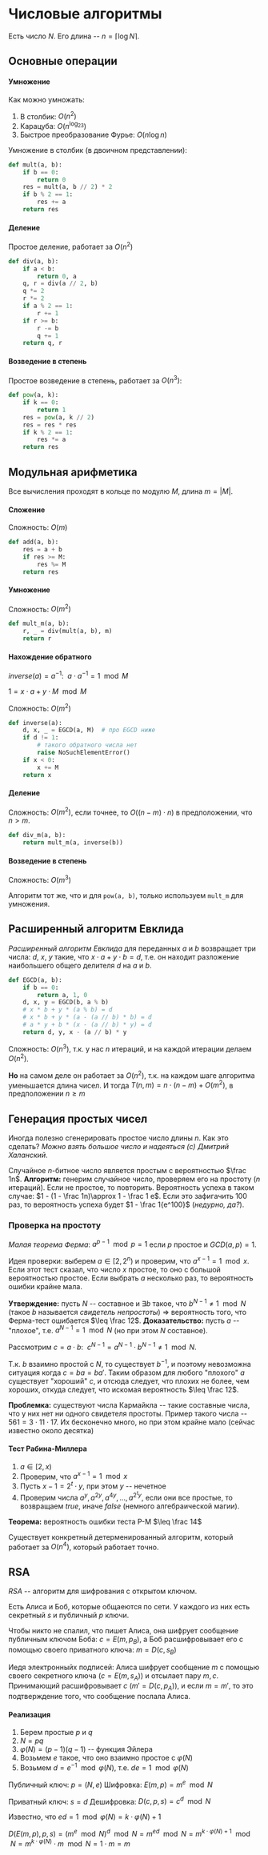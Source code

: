 # Числовые алгоритмы

Есть число $N$. Его длина -- $n = \lceil \log N \rceil$.

## Основные операции

#### Умножение

Как можно умножать:
1. В столбик: $O(n^2)$
2. Карацуба: $O(n^{\log_23})$
3. Быстрое преобразование Фурье: $O(n\log n)$

Умножение в столбик (в двоичном представлении):
```python
def mult(a, b):
    if b == 0:
        return 0
    res = mult(a, b // 2) * 2
    if b % 2 == 1:
        res += a
    return res
```

#### Деление

Простое деление, работает за $O(n^2)$

```python
def div(a, b):
    if a < b:
        return 0, a
    q, r = div(a // 2, b)
    q *= 2
    r *= 2
    if a % 2 == 1:
        r += 1
    if r >= b:
        r -= b
        q += 1
    return q, r
```

#### Возведение в степень

Простое возведение в степень, работает за $O(n^3)$:

```python
def pow(a, k):
    if k == 0:
        return 1
    res = pow(a, k // 2)
    res = res * res
    if k % 2 == 1:
        res *= a
    return res
```

## Модульная арифметика

Все вычисления проходят в кольце по модулю $M$, длина $m = |M|$.

#### Сложение

Сложность: $O(m)$

```python
def add(a, b):
    res = a + b
    if res >= M:
        res %= M
    return res
```

#### Умножение

Сложность: $O(m^2)$

```python
def mult_m(a, b):
    r, _ = div(mult(a, b), m)
    return r
```

#### Нахождение обратного

$inverse(a) = a^{-1}:\ \ a \cdot a^{-1} = 1 \mod M$

$1 = x \cdot a + y\cdot M \mod M$

Сложность: $O(m^2)$

```python
def inverse(a):
    d, x, _ = EGCD(a, M)  # про EGCD ниже
    if d != 1:
        # такого обратного числа нет
        raise NoSuchElementError()
    if x < 0:
        x += M
    return x
```

#### Деление

Сложность: $O(m^2)$, если точнее, то $O((n - m) \cdot n)$ в предположении, что $n > m$.

```python
def div_m(a, b):
    return mult_m(a, inverse(b))
```

#### Возведение в степень

Сложность: $O(m^3)$

Алгоритм тот же, что и для `pow(a, b)`, только используем `mult_m` для умножения.

## Расширенный алгоритм Евклида

*Расширенный алгоритм Евклида* для переданных $a$ и $b$ возвращает три числа: $d$, $x$, $y$ такие, что $x\cdot a + y\cdot b = d$, т.е. он находит разложение наибольшего общего делителя $d$ на $a$ и $b$.

```python
def EGCD(a, b):
    if b == 0:
        return a, 1, 0
    d, x, y = EGCD(b, a % b)
    # x * b + y * (a % b) = d
    # x * b + y * (a - (a // b) * b) = d
    # a * y + b * (x - (a // b) * y) = d
    return d, y, x - (a // b) * y
```

Сложность: $O(n^3)$, т.к. у нас $n$ итераций, и на каждой итерации делаем $O(n^2)$.

**Но** на самом деле он работает за $O(n^2)$, т.к. на каждом шаге алгоритма уменьшается длина чисел. И тогда $T(n, m) = n \cdot (n - m) + O(m^2)$, в предположении $n \geq m$

## Генерация простых чисел

Иногда полезно сгенерировать простое число длины $n$. Как это сделать? <i>Можно взять большое число и надеяться (с) Дмитрий Халанский</i>.

Случайное $n$-битное число является простым с вероятностью $\frac 1n$.
**Алгоритм:** генерим случайное число, проверяем его на простоту ($n$ итераций). Если не простое, то повторить. Вероятность успеха в таком случае: $1 - (1 - \frac 1n)\approx 1 - \frac 1 e$. Если это зафигачить 100 раз, то вероятность успеха будет $1 - \frac 1{e^100}$ (<i>недурно, да?</i>).

### Проверка на простоту

*Малая теорема Ферма*: $a^{p-1}\mod p = 1$ если $p$ простое и $GCD(a, p) = 1$.

Идея проверки: выберем $a \in [2, 2^n)$ и проверим, что $a^{x-1} = 1\mod x$. Если этот тест сказал, что число $x$ простое, то оно с большой вероятностью простое. Если выбрать $a$ несколько раз, то вероятность ошибки крайне мала.

**Утверждение:** пусть $N$ -- составное и $\exists b$ такое, что $b^{N - 1} \neq 1 \mod N$ (такое $b$ называется <i>свидетель непростоты</i>) $\Rightarrow$ вероятность того, что Ферма-тест ошибается $\leq \frac 12$.
**Доказательство:** пусть $a$ -- "плохое", т.е. $a^{N - 1} = 1 \mod N$ (но при этом $N$ составное).

Рассмотрим $c = a \cdot b:\ \ c^{N-1} = a^{N-1}\cdot b^{N-1}\neq 1\mod N$.

Т.к. $b$ взаимно простой с $N$, то существует $b^{-1}$, и поэтому невозможна ситуация когда $c = ba = ba'$. Таким образом для любого "плохого" $a$ существует "хороший" $c$, и отсюда следует, что плохих не более, чем хороших, откуда следует, что искомая вероятность $\leq \frac 12$.

**Проблемка:** существуют числа Кармайкла -- такие составные числа, что у них нет ни одного свидетеля простоты. Пример такого числа -- $561 = 3\cdot11\cdot17$. Их бесконечно много, но при этом крайне мало (сейчас известно около десятка)

#### Тест Рабина-Миллера

1. $a\in[2, x)$
2. Проверим, что $a^{x-1} = 1 \mod x$
3. Пусть $x-1 = 2^t \cdot y$, при этом $y$ -- нечетное
4. Проверим числа $a^y, a^{2y}, a^{4y}, ..., a^{2^ty}$, если они все простые, то возвращаем $true$, иначе $false$ (немного алгебраической магии).

**Теорема:** вероятность ошибки теста Р-М $\leq \frac 14$

Существует конкретный детерменированный алгоритм, который работает за $O(n^4)$, который работает точно.

## RSA

*RSA* -- алгоритм для шифрования с открытом ключом.

Есть Алиса и Боб, которые общаеются по сети. У каждого из них есть секретный $s$ и публичный $p$ ключи.

Чтобы никто не спалил, что пишет Алиса, она шифрует сообщение публичным ключом Боба: $c = E(m, p_B)$, а Боб расшифровывает его с помощью своего приватного ключа: $m = D(c, s_B)$

Иедя электронныйх подписей: Алиса шифрует сообщение $m$ с помощью своего секретного ключа ($c = E(m, s_A)$) и отсылает пару $m, c$. Принимающий расшифровывает $c$ ($m' = D(c, p_A)$), и если $m = m'$, то это подтверждение того, что сообщение послала Алиса.

#### Реализация

1. Берем простые $p$ и $q$
2. $N = pq$
3. $\varphi(N) = (p - 1)(q - 1)$ -- функция Эйлера
4. Возьмем $e$ такое, что оно взаимно простое с $\varphi(N)$
5. Возьмем $d = e^{-1} \mod \varphi(N)$, т.е. $de = 1\mod \varphi(N)$

Публичный ключ: $p = (N, e)$
Шифровка: $E(m, p) = m^e \mod N$

Приватный ключ: $s = d$
Дешифровка: $D(c, p, s) = c^d \mod N$

Известно, что $ed = 1\mod \varphi(N) = k \cdot \varphi(N) + 1$

$D(E(m, p), p, s) = (m^e \mod N)^d\mod N = m^{ed}\mod N = m^{k \cdot \varphi(N) + 1}\mod N = m^{k \cdot \varphi(N)}\cdot m\mod N = 1\cdot m = m$
